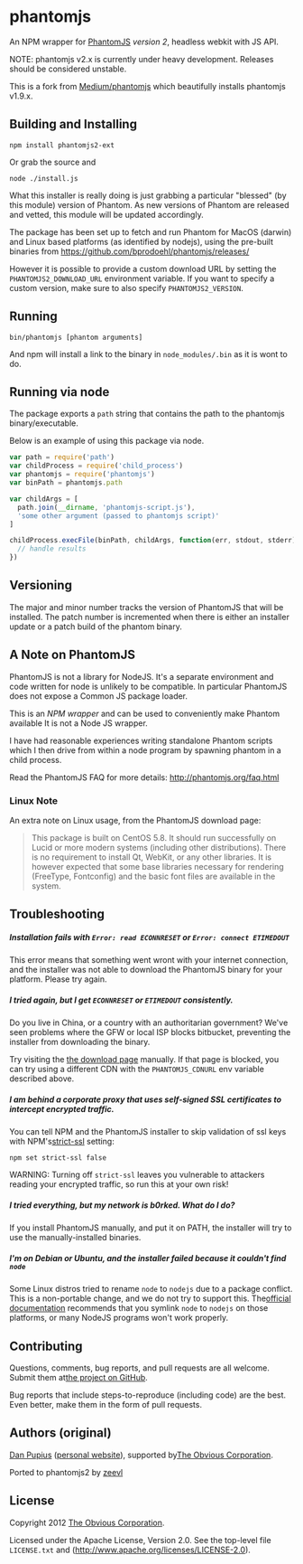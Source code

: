 phantomjs
=========

An NPM wrapper for [PhantomJS](http://phantomjs.org/) *version 2*, headless webkit with JS API.

NOTE: phantomjs v2.x is currently under heavy development. Releases should be considered unstable.

This is a fork from [Medium/phantomjs](https://github.com/Medium/phantomjs) which beautifully installs phantomjs v1.9.x.

Building and Installing
-----------------------

```shell
npm install phantomjs2-ext
```

Or grab the source and

```shell
node ./install.js
```

What this installer is really doing is just grabbing a particular "blessed" (by this module) version of Phantom. As new versions of Phantom are released and vetted, this module will be updated accordingly.

The package has been set up to fetch and run Phantom for MacOS (darwin) and Linux based platforms (as identified by nodejs), using the pre-built binaries from https://github.com/bprodoehl/phantomjs/releases/

However it is possible to provide a custom download URL by setting the `PHANTOMJS2_DOWNLOAD_URL` environment variable. If you want to specify a custom version, make sure to also specify `PHANTOMJS2_VERSION`.

Running
-------

```shell
bin/phantomjs [phantom arguments]
```

And npm will install a link to the binary in `node_modules/.bin` as it is wont to do.

Running via node
----------------

The package exports a `path` string that contains the path to the phantomjs binary/executable.

Below is an example of using this package via node.

```javascript
var path = require('path')
var childProcess = require('child_process')
var phantomjs = require('phantomjs')
var binPath = phantomjs.path

var childArgs = [
  path.join(__dirname, 'phantomjs-script.js'),
  'some other argument (passed to phantomjs script)'
]

childProcess.execFile(binPath, childArgs, function(err, stdout, stderr) {
  // handle results
})

```

Versioning
----------

The major and minor number tracks the version of PhantomJS that will be installed. The patch number is incremented when there is either an installer update or a patch build of the phantom binary.

A Note on PhantomJS
-------------------

PhantomJS is not a library for NodeJS. It's a separate environment and code written for node is unlikely to be compatible. In particular PhantomJS does not expose a Common JS package loader.

This is an *NPM wrapper* and can be used to conveniently make Phantom available It is not a Node JS wrapper.

I have had reasonable experiences writing standalone Phantom scripts which I then drive from within a node program by spawning phantom in a child process.

Read the PhantomJS FAQ for more details: http://phantomjs.org/faq.html

### Linux Note

An extra note on Linux usage, from the PhantomJS download page:

> This package is built on CentOS 5.8. It should run successfully on Lucid or more modern systems (including other distributions). There is no requirement to install Qt, WebKit, or any other libraries. It is however expected that some base libraries necessary for rendering (FreeType, Fontconfig) and the basic font files are available in the system.

Troubleshooting
---------------

##### Installation fails with `Error: read ECONNRESET` or `Error: connect ETIMEDOUT`

This error means that something went wront with your internet connection, and the installer was not able to download the PhantomJS binary for your platform. Please try again.

##### I tried again, but I get `ECONNRESET` or `ETIMEDOUT` consistently.

Do you live in China, or a country with an authoritarian government? We've seen problems where the GFW or local ISP blocks bitbucket, preventing the installer from downloading the binary.

Try visiting the [the download page](http://cdn.bitbucket.org/ariya/phantomjs/downloads) manually. If that page is blocked, you can try using a different CDN with the `PHANTOMJS_CDNURL` env variable described above.

##### I am behind a corporate proxy that uses self-signed SSL certificates to intercept encrypted traffic.

You can tell NPM and the PhantomJS installer to skip validation of ssl keys with NPM's[strict-ssl](https://www.npmjs.org/doc/misc/npm-config.html#strict-ssl) setting:

```
npm set strict-ssl false
```

WARNING: Turning off `strict-ssl` leaves you vulnerable to attackers reading your encrypted traffic, so run this at your own risk!

##### I tried everything, but my network is b0rked. What do I do?

If you install PhantomJS manually, and put it on PATH, the installer will try to use the manually-installed binaries.

##### I'm on Debian or Ubuntu, and the installer failed because it couldn't find `node`

Some Linux distros tried to rename `node` to `nodejs` due to a package conflict. This is a non-portable change, and we do not try to support this. The[official documentation](https://github.com/joyent/node/wiki/Installing-Node.js-via-package-manager#ubuntu-mint-elementary-os) recommends that you symlink `node` to `nodejs` on those platforms, or many NodeJS programs won't work properly.

Contributing
------------

Questions, comments, bug reports, and pull requests are all welcome. Submit them at[the project on GitHub](https://github.com/zeevl/phantomjs2/).

Bug reports that include steps-to-reproduce (including code) are the best. Even better, make them in the form of pull requests.

Authors (original)
------------------

[Dan Pupius](https://github.com/dpup) ([personal website](http://pupius.co.uk)), supported by[The Obvious Corporation](http://obvious.com/).

Ported to phantomjs2 by [zeevl](https://github.com/zeevl)

License
-------

Copyright 2012 [The Obvious Corporation](http://obvious.com/).

Licensed under the Apache License, Version 2.0. See the top-level file `LICENSE.txt` and (http://www.apache.org/licenses/LICENSE-2.0).
